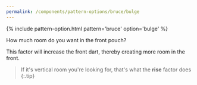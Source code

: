```yaml
---
permalink: /components/pattern-options/bruce/bulge
---
```

{% include pattern-option.html pattern='bruce' option='bulge' %}

How much room do you want in the front pouch?

This factor will increase the front dart, thereby creating more room in the front.

> If it's vertical room you're looking for, that's what the **rise** factor does
{:.tip}
